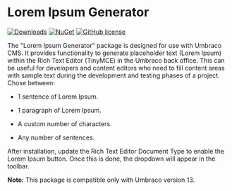 # Lorem Ipsum Generator 

[![Downloads](https://img.shields.io/nuget/dt/Umbraco.Community.LoremIpsumGenerator?color=cc9900)](https://www.nuget.org/packages/Umbraco.Community.LoremIpsumGenerator/)
[![NuGet](https://img.shields.io/nuget/vpre/Umbraco.Community.LoremIpsumGenerator?color=0273B3)](https://www.nuget.org/packages/Umbraco.Community.LoremIpsumGenerator)
[![GitHub license](https://img.shields.io/github/license/georgebid/umbraco-lorem-ipsum-generator?color=8AB803)](https://github.com/georgebid/umbraco-lorem-ipsum-generator/blob/main/LICENSE)

The "Lorem Ipsum Generator" package is designed for use with Umbraco CMS. It provides functionality to generate placeholder text (Lorem Ipsum) within the Rich Text Editor (TinyMCE) in the Umbraco back office. This can be useful for developers and content editors who need to fill content areas with sample text during the development and testing phases of a project.
Chose between:
- 1 sentence of Lorem Ipsum.
  
- 1 paragraph of Lorem Ipsum.
  
- A custom number of characters.
  
- Any number of sentences.

After installation, update the Rich Text Editor Document Type to enable the Lorem Ipsum button. Once this is done, the dropdown will appear in the toolbar.


**Note:** This package is compatible only with Umbraco version 13.
